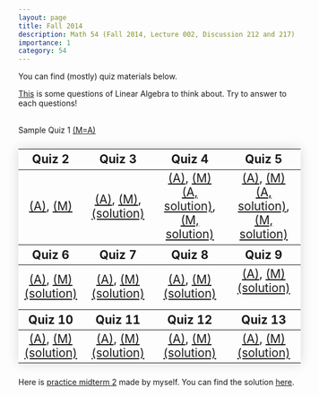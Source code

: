 ```yaml
---
layout: page
title: Fall 2014
description: Math 54 (Fall 2014, Lecture 002, Discussion 212 and 217)
importance: 1
category: 54
---
```

<html>
    <head>
    <style>
        .styled-table {
        border-collapse: collapse;
        margin: 25px 0;
        text-align: center;
        font-size: 1.5em;
        width: 100%;
        box-shadow: 0 0 20px rgba(0, 0, 0, 0.15);
    }
    </style>
    </head>
<body>
You can find (mostly) quiz materials below.

<a href="{{ site.url }}/assets/teaching/54f14/Questions%20to%20think%20about%20carefully.pdf">This</a> is some questions of Linear Algebra to think about. Try to answer to each questions!<br><br>

Sample Quiz 1 <a href="{{ site.url }}/assets/teaching/54f14/2014fall54quiz1.pdf">(M=A)</a>
    <table class="styled-table">
    <thead>
        <tr>
            <th>Quiz 2</th>
            <th>Quiz 3</th>
            <th>Quiz 4</th>
            <th>Quiz 5</th>
        </tr>
    </thead>
    <tbody>
        <tr>
            <td><a href="{{ site.url }}/assets/teaching/54f14/2014fall54quiz2%20(212).pdf">(A)</a>, <a href="{{ site.url }}/assets/teaching/54f14/2014fall54quiz2%20(217).pdf">(M)</a></td>
            <td><a href="{{ site.url }}/assets/teaching/54f14/2014fall54quiz3%20(212).pdf">(A)</a>, <a href="{{ site.url }}/assets/teaching/54f14/2014fall54quiz3%20(217).pdf">(M)</a>, <a href="{{ site.url }}/assets/teaching/54f14/2014fall54quiz3sol.pdf">(solution)</a></td>
            <td><a href="{{ site.url }}/assets/teaching/54f14/2014fall54quiz4%20(212).pdf">(A)</a>, <a href="{{ site.url }}/assets/teaching/54f14/2014fall54quiz4%20(217).pdf">(M)</a><br>
<a href="{{ site.url }}/assets/teaching/54f14/2014fall54quiz4sol%20(212).pdf">(A, solution)</a>, <a href="{{ site.url }}/assets/teaching/54f14/2014fall54quiz4sol%20(217).pdf">(M, solution)</a></td>
            <td><a href="{{ site.url }}/assets/teaching/54f14/2014fall54quiz5%20(212).pdf">(A)</a>, <a href="{{ site.url }}/assets/teaching/54f14/2014fall54quiz5%20(217).pdf">(M)</a><br>
<a href="{{ site.url }}/assets/teaching/54f14/2014fall54quiz5sol%20(212).pdf">(A, solution)</a>, <a href="{{ site.url }}/assets/teaching/54f14/2014fall54quiz5sol%20(217).pdf">(M, solution)</a>
            </td>
        </tr>
    </tbody>
    <thead>
        <tr>
            <th>Quiz 6</th>
            <th>Quiz 7</th>
            <th>Quiz 8</th>
            <th>Quiz 9</th>
        </tr>
    </thead>
    <tbody>
        <tr>
            <td><a href="{{ site.url }}/assets/teaching/54f14/2014fall54quiz6%20(212).pdf">(A)</a>, <a href="{{ site.url }}/assets/teaching/54f14/2014fall54quiz6%20(217).pdf">(M)</a><br>
<a href="{{ site.url }}/assets/teaching/54f14/2014fall54quiz6%20sol.pdf">(solution)</a></td>
            <td><a href="{{ site.url }}/assets/teaching/54f14/2014fall54quiz7%20(212).pdf">(A)</a>, <a href="{{ site.url }}/assets/teaching/54f14/2014fall54quiz7%20(217).pdf">(M)</a><br>
<a href="{{ site.url }}/assets/teaching/54f14/2014fall54quiz7%20sol.pdf">(solution)</a></td>
            <td><a href="{{ site.url }}/assets/teaching/54f14/2014fall54quiz8%20(212).pdf">(A)</a>, <a href="{{ site.url }}/assets/teaching/54f14/2014fall54quiz8%20(217).pdf">(M)</a><br>
<a href="{{ site.url }}/assets/teaching/54f14/2014fall54quiz8%20sol.pdf">(solution)</a></td>
            <td><a href="{{ site.url }}/assets/teaching/54f14/2014fall54quiz9%20(212).pdf">(A)</a>, <a href="{{ site.url }}/assets/teaching/54f14/2014fall54quiz9%20(217).pdf">(M)</a><br>
<a href="{{ site.url }}/assets/teaching/54f14/2014fall54quiz9%20sol.pdf">(solution)</a>
</td>
        </tr>
    </tbody>
    <thead>
        <tr>
            <th>Quiz 10</th>
            <th>Quiz 11</th>
            <th>Quiz 12</th>
            <th>Quiz 13</th>
        </tr>
    </thead>
    <tbody>
        <tr>
            <td><a href="{{ site.url }}/assets/teaching/54f14/2014fall54quiz10%20(212).pdf">(A)</a>, <a href="{{ site.url }}/assets/teaching/54f14/2014fall54quiz10%20(217).pdf">(M)</a><br>
<a href="{{ site.url }}/assets/teaching/54f14/2014fall54quiz10%20sol.pdf">(solution)</a></td>
            <td><a href="{{ site.url }}/assets/teaching/54f14/2014fall54quiz11%20(212).pdf">(A)</a>, <a href="{{ site.url }}/assets/teaching/54f14/2014fall54quiz11%20(217).pdf">(M)</a><br>
<a href="{{ site.url }}/assets/teaching/54f14/2014fall54quiz11%20sol.pdf">(solution)</a></td>
            <td><a href="{{ site.url }}/assets/teaching/54f14/2014fall54quiz12%20(212).pdf">(A)</a>, <a href="{{ site.url }}/assets/teaching/54f14/2014fall54quiz12%20(217).pdf">(M)</a><br>
<a href="{{ site.url }}/assets/teaching/54f14/2014fall54quiz12%20sol.pdf">(solution)</a></td>
            <td><a href="{{ site.url }}/assets/teaching/54f14/2014fall54quiz13%20(212).pdf">(A)</a>, <a href="{{ site.url }}/assets/teaching/54f14/2014fall54quiz13%20(217).pdf">(M)</a><br>
<a href="{{ site.url }}/assets/teaching/54f14/2014fall54quiz13%20sol.pdf">(solution)</a></td>
        </tr>
    </tbody>
</table>

Here is <a href="{{ site.url }}/assets/teaching/54f14/2014fall54practicemidterm2(DG).pdf">practice midterm 2</a> made by myself. You can find the solution <a href="{{ site.url }}/assets/teaching/54f14/2014fall54practicemidterm2(DG)%20sol.pdf">here</a>.
</body>

</html>

